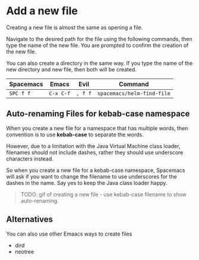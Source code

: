 # Add a new file

Creating a new file is almost the same as opening a file.

Navigate to the desired path for the file using the following commands, then type the name of the new file.  You are prompted to confirm the creation of the new file.

You can also create a directory in the same way.  If you type the name of the new directory and new file, then both will be created.

| Spacemacs | Emacs     | Evil    | Command                    |
|-----------|-----------|---------|----------------------------|
| `SPC f f` | `C-x C-f` | `, f f` | `spacemacs/helm-find-file` |


## Auto-renaming Files for kebab-case namespace

When you create a new file for a namespace that has multiple words, then convention is to use **kebab-case** to separate the words.

However, due to a limitation with the Java Virtual Machine class loader, filenames should not include dashes, rather they should use underscore characters instead.

So when you create a new file for a kebab-case namespace, Spacemacs will ask if you want to change the filename to use underscores for the dashes in the name.  Say yes to keep the Java class loader happy.

> TODO: gif of creating a new file - use kebab-case filename to show auto-renaming.

## Alternatives

You can also use other Emaacs ways to create files

* dird
* neotree
